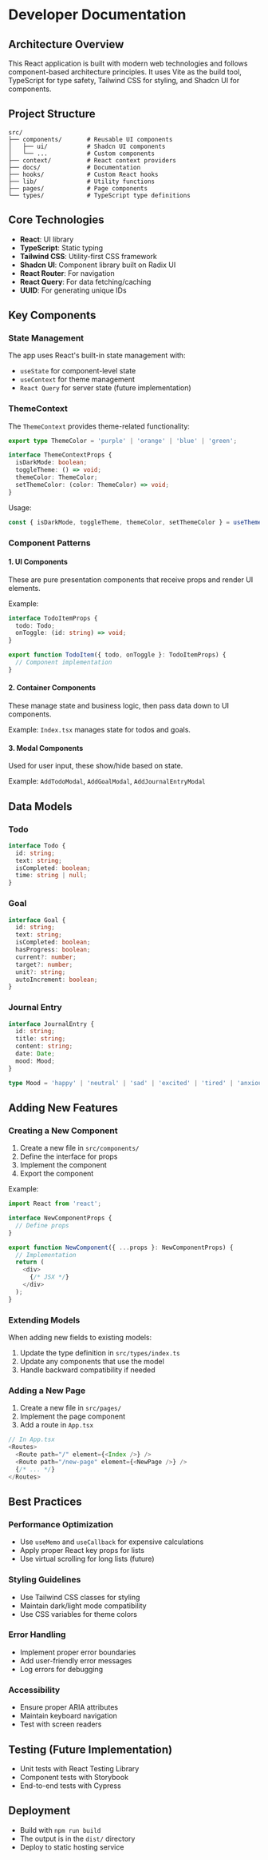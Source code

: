 
# Developer Documentation

## Architecture Overview

This React application is built with modern web technologies and follows component-based architecture principles. It uses Vite as the build tool, TypeScript for type safety, Tailwind CSS for styling, and Shadcn UI for components.

## Project Structure

```
src/
├── components/       # Reusable UI components
│   ├── ui/           # Shadcn UI components
│   └── ...           # Custom components
├── context/          # React context providers
├── docs/             # Documentation
├── hooks/            # Custom React hooks
├── lib/              # Utility functions
├── pages/            # Page components
└── types/            # TypeScript type definitions
```

## Core Technologies

- **React**: UI library
- **TypeScript**: Static typing
- **Tailwind CSS**: Utility-first CSS framework
- **Shadcn UI**: Component library built on Radix UI
- **React Router**: For navigation
- **React Query**: For data fetching/caching
- **UUID**: For generating unique IDs

## Key Components

### State Management

The app uses React's built-in state management with:
- `useState` for component-level state
- `useContext` for theme management
- `React Query` for server state (future implementation)

### ThemeContext

The `ThemeContext` provides theme-related functionality:

```typescript
export type ThemeColor = 'purple' | 'orange' | 'blue' | 'green';

interface ThemeContextProps {
  isDarkMode: boolean;
  toggleTheme: () => void;
  themeColor: ThemeColor;
  setThemeColor: (color: ThemeColor) => void;
}
```

Usage:
```typescript
const { isDarkMode, toggleTheme, themeColor, setThemeColor } = useTheme();
```

### Component Patterns

#### 1. UI Components
These are pure presentation components that receive props and render UI elements.

Example:
```typescript
interface TodoItemProps {
  todo: Todo;
  onToggle: (id: string) => void;
}

export function TodoItem({ todo, onToggle }: TodoItemProps) {
  // Component implementation
}
```

#### 2. Container Components
These manage state and business logic, then pass data down to UI components.

Example: `Index.tsx` manages state for todos and goals.

#### 3. Modal Components
Used for user input, these show/hide based on state.

Example: `AddTodoModal`, `AddGoalModal`, `AddJournalEntryModal`

## Data Models

### Todo
```typescript
interface Todo {
  id: string;
  text: string;
  isCompleted: boolean;
  time: string | null;
}
```

### Goal
```typescript
interface Goal {
  id: string;
  text: string;
  isCompleted: boolean;
  hasProgress: boolean;
  current?: number;
  target?: number;
  unit?: string;
  autoIncrement: boolean;
}
```

### Journal Entry
```typescript
interface JournalEntry {
  id: string;
  title: string;
  content: string;
  date: Date;
  mood: Mood;
}

type Mood = 'happy' | 'neutral' | 'sad' | 'excited' | 'tired' | 'anxious';
```

## Adding New Features

### Creating a New Component

1. Create a new file in `src/components/`
2. Define the interface for props
3. Implement the component
4. Export the component

Example:
```typescript
import React from 'react';

interface NewComponentProps {
  // Define props
}

export function NewComponent({ ...props }: NewComponentProps) {
  // Implementation
  return (
    <div>
      {/* JSX */}
    </div>
  );
}
```

### Extending Models

When adding new fields to existing models:

1. Update the type definition in `src/types/index.ts`
2. Update any components that use the model
3. Handle backward compatibility if needed

### Adding a New Page

1. Create a new file in `src/pages/`
2. Implement the page component
3. Add a route in `App.tsx`

```typescript
// In App.tsx
<Routes>
  <Route path="/" element={<Index />} />
  <Route path="/new-page" element={<NewPage />} />
  {/* ... */}
</Routes>
```

## Best Practices

### Performance Optimization

- Use `useMemo` and `useCallback` for expensive calculations
- Apply proper React key props for lists
- Use virtual scrolling for long lists (future)

### Styling Guidelines

- Use Tailwind CSS classes for styling
- Maintain dark/light mode compatibility
- Use CSS variables for theme colors

### Error Handling

- Implement proper error boundaries
- Add user-friendly error messages
- Log errors for debugging

### Accessibility

- Ensure proper ARIA attributes
- Maintain keyboard navigation
- Test with screen readers

## Testing (Future Implementation)

- Unit tests with React Testing Library
- Component tests with Storybook
- End-to-end tests with Cypress

## Deployment

- Build with `npm run build`
- The output is in the `dist/` directory
- Deploy to static hosting service
